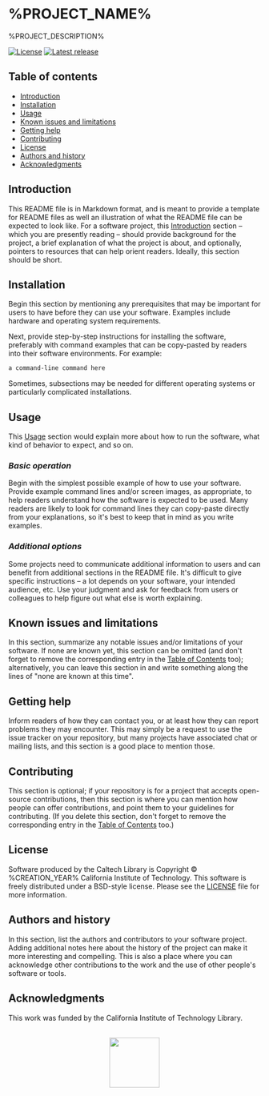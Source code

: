 # %PROJECT_NAME%

%PROJECT_DESCRIPTION%

[![License](https://img.shields.io/badge/License-BSD--like-lightgrey.svg)](https://github.com/caltechlibrary/%PROJECT_URLNAME%/LICENSE)
[![Latest release](https://img.shields.io/github/v/release/caltechlibrary/%PROJECT_URLNAME%.svg?color=b44e88)](https://github.com/caltechlibrary/%PROJECT_URLNAME%/releases)


## Table of contents

* [Introduction](#introduction)
* [Installation](#installation)
* [Usage](#usage)
* [Known issues and limitations](#known-issues-and-limitations)
* [Getting help](#getting-help)
* [Contributing](#contributing)
* [License](#license)
* [Authors and history](#authors-and-history)
* [Acknowledgments](#authors-and-acknowledgments)


## Introduction

This README file is in Markdown format, and is meant to provide a template for README files as well an illustration of what the README file can be expected to look like.  For a software project, this [Introduction](#introduction) section &ndash; which you are presently reading &ndash; should provide background for the project, a brief explanation of what the project is about, and optionally, pointers to resources that can help orient readers.  Ideally, this section should be short.


## Installation

Begin this section by mentioning any prerequisites that may be important for users to have before they can use your software.  Examples include hardware and operating system requirements.

Next, provide step-by-step instructions for installing the software, preferably with command examples that can be copy-pasted by readers into their software environments. For example:

```bash
a command-line command here
```

Sometimes, subsections may be needed for different operating systems or particularly complicated installations.
 

## Usage

This [Usage](#usage) section would explain more about how to run the software, what kind of behavior to expect, and so on.

### _Basic operation_

Begin with the simplest possible example of how to use your software.  Provide example command lines and/or screen images, as appropriate, to help readers understand how the software is expected to be used.  Many readers are likely to look for command lines they can copy-paste directly from your explanations, so it's best to keep that in mind as you write examples.

### _Additional options_

Some projects need to communicate additional information to users and can benefit from additional sections in the README file.  It's difficult to give specific instructions &ndash; a lot depends on your software, your intended audience, etc.  Use your judgment and ask for feedback from users or colleagues to help figure out what else is worth explaining.


## Known issues and limitations

In this section, summarize any notable issues and/or limitations of your software.  If none are known yet, this section can be omitted (and don't forget to remove the corresponding entry in the [Table of Contents](#table-of-contents) too); alternatively, you can leave this section in and write something along the lines of "none are known at this time".


## Getting help

Inform readers of how they can contact you, or at least how they can report problems they may encounter.  This may simply be a request to use the issue tracker on your repository, but many projects have associated chat or mailing lists, and this section is a good place to mention those.


## Contributing

This section is optional; if your repository is for a project that accepts open-source contributions, then this section is where you can mention how people can offer contributions, and point them to your guidelines for contributing.  (If you delete this section, don't forget to remove the corresponding entry in the [Table of Contents](#table-of-contents) too.)


## License

Software produced by the Caltech Library is Copyright © %CREATION_YEAR% California Institute of Technology.  This software is freely distributed under a BSD-style license.  Please see the [LICENSE](LICENSE) file for more information.


## Authors and history

In this section, list the authors and contributors to your software project.  Adding additional notes here about the history of the project can make it more interesting and compelling.  This is also a place where you can acknowledge other contributions to the work and the use of other people's software or tools.


## Acknowledgments

This work was funded by the California Institute of Technology Library.

<div align="center">
  <br>
  <a href="https://www.caltech.edu">
    <img width="100" height="100" src="https://github.com/caltechlibrary/%PROJECT_URLNAME%/blob/main/.graphics/caltech-round.png">
  </a>
</div>
